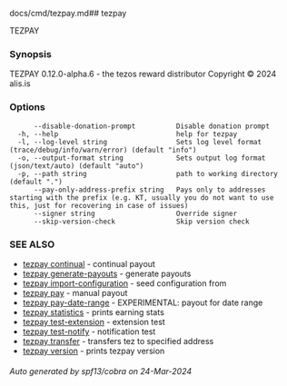 docs/cmd/tezpay.md## tezpay

TEZPAY

### Synopsis

TEZPAY 0.12.0-alpha.6 - the tezos reward distributor
Copyright © 2024 alis.is


### Options

```
      --disable-donation-prompt          Disable donation prompt
  -h, --help                             help for tezpay
  -l, --log-level string                 Sets log level format (trace/debug/info/warn/error) (default "info")
  -o, --output-format string             Sets output log format (json/text/auto) (default "auto")
  -p, --path string                      path to working directory (default ".")
      --pay-only-address-prefix string   Pays only to addresses starting with the prefix (e.g. KT, usually you do not want to use this, just for recovering in case of issues)
      --signer string                    Override signer
      --skip-version-check               Skip version check
```

### SEE ALSO

* [tezpay continual](/tezpay/reference/cmd/tezpay_continual)	 - continual payout
* [tezpay generate-payouts](/tezpay/reference/cmd/tezpay_generate-payouts)	 - generate payouts
* [tezpay import-configuration](/tezpay/reference/cmd/tezpay_import-configuration)	 - seed configuration from
* [tezpay pay](/tezpay/reference/cmd/tezpay_pay)	 - manual payout
* [tezpay pay-date-range](/tezpay/reference/cmd/tezpay_pay-date-range)	 - EXPERIMENTAL: payout for date range
* [tezpay statistics](/tezpay/reference/cmd/tezpay_statistics)	 - prints earning stats
* [tezpay test-extension](/tezpay/reference/cmd/tezpay_test-extension)	 - extension test
* [tezpay test-notify](/tezpay/reference/cmd/tezpay_test-notify)	 - notification test
* [tezpay transfer](/tezpay/reference/cmd/tezpay_transfer)	 - transfers tez to specified address
* [tezpay version](/tezpay/reference/cmd/tezpay_version)	 - prints tezpay version

###### Auto generated by spf13/cobra on 24-Mar-2024
